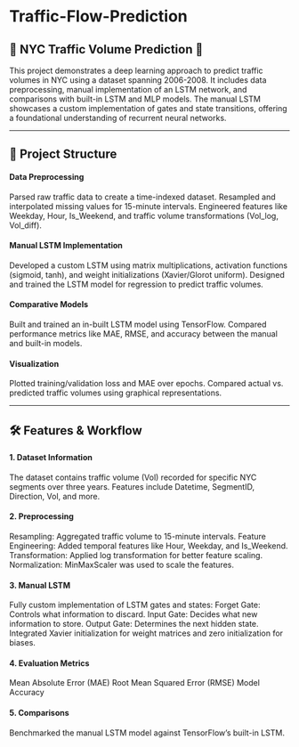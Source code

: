 # Traffic-Flow-Prediction
## 🚦 NYC Traffic Volume Prediction 🗽

This project demonstrates a deep learning approach to predict traffic volumes in NYC using a dataset spanning 2006-2008. It includes data preprocessing, manual implementation of an LSTM network, and comparisons with built-in LSTM and MLP models. The manual LSTM showcases a custom implementation of gates and state transitions, offering a foundational understanding of recurrent neural networks.

***

## 📂 Project Structure

#### Data Preprocessing
Parsed raw traffic data to create a time-indexed dataset.
Resampled and interpolated missing values for 15-minute intervals.
Engineered features like Weekday, Hour, Is_Weekend, and traffic volume transformations (Vol_log, Vol_diff).

#### Manual LSTM Implementation
Developed a custom LSTM using matrix multiplications, activation functions (sigmoid, tanh), and weight initializations (Xavier/Glorot uniform).
Designed and trained the LSTM model for regression to predict traffic volumes.

#### Comparative Models
Built and trained an in-built LSTM model using TensorFlow.
Compared performance metrics like MAE, RMSE, and accuracy between the manual and built-in models.

#### Visualization
Plotted training/validation loss and MAE over epochs.
Compared actual vs. predicted traffic volumes using graphical representations.

*** 

## 🛠 Features & Workflow
#### 1. Dataset Information
The dataset contains traffic volume (Vol) recorded for specific NYC segments over three years.
Features include Datetime, SegmentID, Direction, Vol, and more.
#### 2. Preprocessing
Resampling: Aggregated traffic volume to 15-minute intervals.
Feature Engineering: Added temporal features like Hour, Weekday, and Is_Weekend.
Transformation: Applied log transformation for better feature scaling.
Normalization: MinMaxScaler was used to scale the features.
#### 3. Manual LSTM
Fully custom implementation of LSTM gates and states:
Forget Gate: Controls what information to discard.
Input Gate: Decides what new information to store.
Output Gate: Determines the next hidden state.
Integrated Xavier initialization for weight matrices and zero initialization for biases.
#### 4. Evaluation Metrics
Mean Absolute Error (MAE)
Root Mean Squared Error (RMSE)
Model Accuracy
#### 5. Comparisons
Benchmarked the manual LSTM model against TensorFlow’s built-in LSTM.
